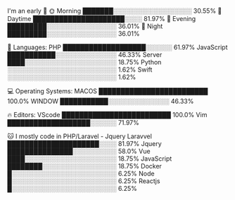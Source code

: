 I'm an early 🐤
🌞 Morning   ███████░░░░░░░░░░░░░░░░░░   30.55% 
🌆 Daytime   █████████████████████░░░░   81.97% 
🌃 Evening   █████████░░░░░░░░░░░░░░░░   36.01%
🌙 Night     █████████░░░░░░░░░░░░░░░░   36.01% 

💬 Languages:
PHP          ███████████████████░░░░░░   61.97%
JavaScript   ███████████░░░░░░░░░░░░░░   46.33%
Server       ████░░░░░░░░░░░░░░░░░░░░░   18.75%
Python       ░░░░░░░░░░░░░░░░░░░░░░░░░   1.62%
Swift        ░░░░░░░░░░░░░░░░░░░░░░░░░   1.62%

💻 Operating Systems:
MACOS       █████████████████████████   100.0%
WINDOW      ███████████░░░░░░░░░░░░░░   46.33%

🔥 Editors:
VScode      █████████████████████████   100.0%
Vim         ███████████████████░░░░░░   71.97%

🐱 I mostly code in PHP/Laravel - Jquery 
Laravvel    █████████████████████░░░░   81.97%
Jquery      ███████████████░░░░░░░░░░   58.0% 
Vue         ████░░░░░░░░░░░░░░░░░░░░░   18.75% 
JavaScript  ████████░░░░░░░░░░░░░░░░░   18.75% 
Docker      █░░░░░░░░░░░░░░░░░░░░░░░░   6.25% 
Node        █░░░░░░░░░░░░░░░░░░░░░░░░   6.25%
Reactjs     █░░░░░░░░░░░░░░░░░░░░░░░░   6.25%
